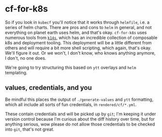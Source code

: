 # cf-for-k8s

So if you look in `kubecf` you'll notice that it works through `helmfile`, i.e. a series of helm charts. There are pros and cons to `helm` in general, and not everything on planet earth uses helm, and that's okay. `cf-for-k8s` uses numerous tools from [`k14s`](https://github.com/k14s), which has an incredible collection of composable k8s and deployment tooling. This deployment will be a little different from others and will require a bit more shell scripting, which again, that's okay. We'll figure it out. Or we won't, I don't know, who knows anything anymore, I don't, no one does.

We're going to try structuring this based on `ytt` overlays and `helm` templating.

## values, credentials, and you

Be mindful this places the output of `./generate-values` and `ytt` formatting, which all include all sorts of fun credentials, in `rendered/cf/*.yml`.

These contain credentials and will be picked up by `git`; I'm keeping it under version control because I'm curious about the diff history over time, but for anything serious, wow please do not allow those credentials to be checked into `git`, that's not great.
